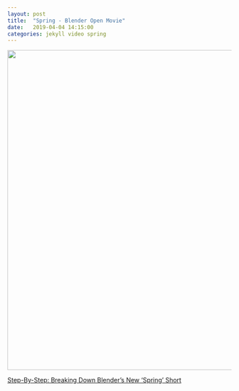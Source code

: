 ```yaml
---
layout: post
title:  "Spring - Blender Open Movie"
date:   2019-04-04 14:15:00
categories: jekyll video spring
---
```


<div id='WhWc3b3KhnY' class="youtube"><a
href='https://www.youtube.com/watch?v=WhWc3b3KhnY'><img
src='/assets/video-spring.png' width="720"
class="img-thumbnail"/></a></div>

[Step-By-Step: Breaking Down Blender’s New ‘Spring’ Short][breakdown]

[breakdown]: https://www.cartoonbrew.com/how-to/step-by-step-breaking-down-blenders-new-spring-short-172228.html
